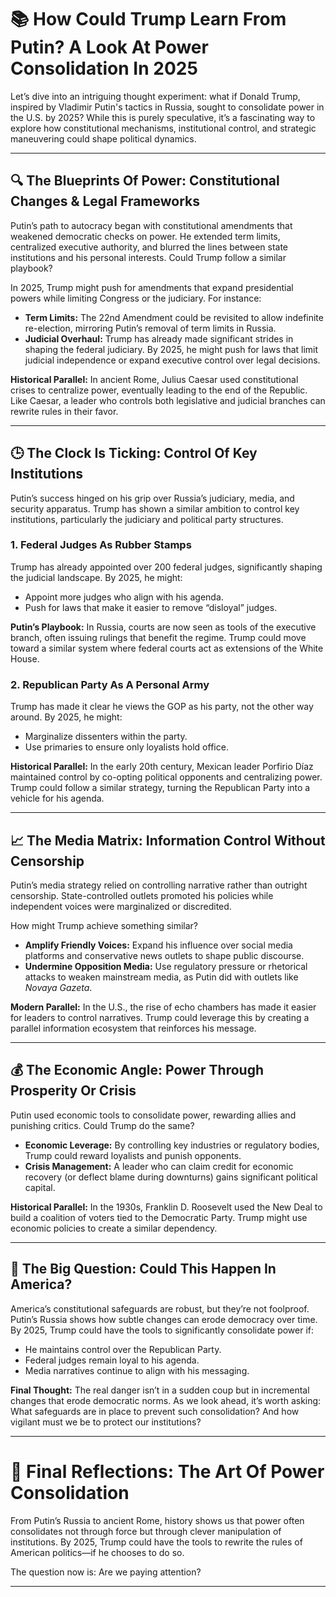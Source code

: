# 📚 How Could Trump Learn From Putin? A Look At Power Consolidation In 2025

Let’s dive into an intriguing thought experiment: what if Donald Trump, inspired by Vladimir Putin's tactics in Russia, sought to consolidate power in the U.S. by 2025? While this is purely speculative, it’s a fascinating way to explore how constitutional mechanisms, institutional control, and strategic maneuvering could shape political dynamics.

---

## 🔍 The Blueprints Of Power: Constitutional Changes & Legal Frameworks

Putin’s path to autocracy began with constitutional amendments that weakened democratic checks on power. He extended term limits, centralized executive authority, and blurred the lines between state institutions and his personal interests. Could Trump follow a similar playbook?

In 2025, Trump might push for amendments that expand presidential powers while limiting Congress or the judiciary. For instance:

- **Term Limits:** The 22nd Amendment could be revisited to allow indefinite re-election, mirroring Putin’s removal of term limits in Russia.
- **Judicial Overhaul:** Trump has already made significant strides in shaping the federal judiciary. By 2025, he might push for laws that limit judicial independence or expand executive control over legal decisions.

**Historical Parallel:** In ancient Rome, Julius Caesar used constitutional crises to centralize power, eventually leading to the end of the Republic. Like Caesar, a leader who controls both legislative and judicial branches can rewrite rules in their favor.

---

## 🕒 The Clock Is Ticking: Control Of Key Institutions

Putin’s success hinged on his grip over Russia’s judiciary, media, and security apparatus. Trump has shown a similar ambition to control key institutions, particularly the judiciary and political party structures.

### **1. Federal Judges As Rubber Stamps**
Trump has already appointed over 200 federal judges, significantly shaping the judicial landscape. By 2025, he might:
- Appoint more judges who align with his agenda.
- Push for laws that make it easier to remove “disloyal” judges.

**Putin’s Playbook:** In Russia, courts are now seen as tools of the executive branch, often issuing rulings that benefit the regime. Trump could move toward a similar system where federal courts act as extensions of the White House.

### **2. Republican Party As A Personal Army**
Trump has made it clear he views the GOP as his party, not the other way around. By 2025, he might:
- Marginalize dissenters within the party.
- Use primaries to ensure only loyalists hold office.

**Historical Parallel:** In the early 20th century, Mexican leader Porfirio Díaz maintained control by co-opting political opponents and centralizing power. Trump could follow a similar strategy, turning the Republican Party into a vehicle for his agenda.

---

## 📈 The Media Matrix: Information Control Without Censorship

Putin’s media strategy relied on controlling narrative rather than outright censorship. State-controlled outlets promoted his policies while independent voices were marginalized or discredited.

How might Trump achieve something similar?

- **Amplify Friendly Voices:** Expand his influence over social media platforms and conservative news outlets to shape public discourse.
- **Undermine Opposition Media:** Use regulatory pressure or rhetorical attacks to weaken mainstream media, as Putin did with outlets like *Novaya Gazeta*.

**Modern Parallel:** In the U.S., the rise of echo chambers has made it easier for leaders to control narratives. Trump could leverage this by creating a parallel information ecosystem that reinforces his message.

---

## 💰 The Economic Angle: Power Through Prosperity Or Crisis

Putin used economic tools to consolidate power, rewarding allies and punishing critics. Could Trump do the same?

- **Economic Leverage:** By controlling key industries or regulatory bodies, Trump could reward loyalists and punish opponents.
- **Crisis Management:** A leader who can claim credit for economic recovery (or deflect blame during downturns) gains significant political capital.

**Historical Parallel:** In the 1930s, Franklin D. Roosevelt used the New Deal to build a coalition of voters tied to the Democratic Party. Trump might use economic policies to create a similar dependency.

---

## 🚨 The Big Question: Could This Happen In America?

America’s constitutional safeguards are robust, but they’re not foolproof. Putin’s Russia shows how subtle changes can erode democracy over time. By 2025, Trump could have the tools to significantly consolidate power if:
- He maintains control over the Republican Party.
- Federal judges remain loyal to his agenda.
- Media narratives continue to align with his messaging.

**Final Thought:** The real danger isn’t in a sudden coup but in incremental changes that erode democratic norms. As we look ahead, it’s worth asking: What safeguards are in place to prevent such consolidation? And how vigilant must we be to protect our institutions?

---

# 🌟 Final Reflections: The Art Of Power Consolidation

From Putin’s Russia to ancient Rome, history shows us that power often consolidates not through force but through clever manipulation of institutions. By 2025, Trump could have the tools to rewrite the rules of American politics—if he chooses to do so.

The question now is: Are we paying attention?

---